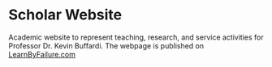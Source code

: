# Scholar Website

Academic website to represent teaching, research, and service activities for Professor Dr. Kevin Buffardi. The webpage is published on [LearnByFailure.com](https://learnbyfailure.com/)
